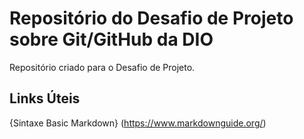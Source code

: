 # Repositório do Desafio de Projeto sobre Git/GitHub da DIO
Repositório criado para o Desafio de Projeto.

## Links Úteis
{Sintaxe Basic Markdown} (https://www.markdownguide.org/)
